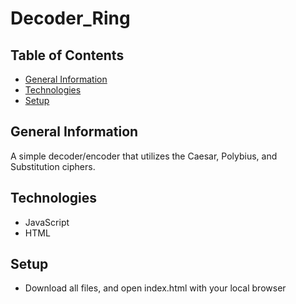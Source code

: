 # Decoder_Ring

## Table of Contents

* [General Information](#general-informaton)
* [Technologies](#technologies)
* [Setup](#setup)

## General Information

A simple decoder/encoder that utilizes the Caesar, Polybius, and Substitution ciphers.

## Technologies

* JavaScript
* HTML

## Setup

* Download all files, and open index.html with your local browser
